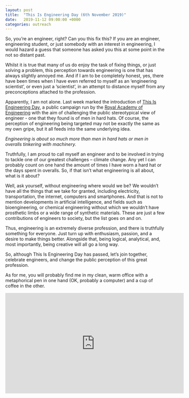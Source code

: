 ```yaml
---
layout: post
title:  "This Is Engineering Day (6th November 2019)"
date:   2019-11-12 09:00:00 +0000
categories: outreach
---
```

So, you’re an engineer, right? Can you this fix this? If you are an engineer, engineering student, or just somebody with an interest in engineering, I would hazard a guess that someone has asked you this at some point in the not so distant past.

Whilst it is true that many of us do enjoy the task of fixing things, or just solving a problem, this perception towards engineering is one that has always slightly annoyed me. And if I am to be completely honest, yes, there have been times when I have even referred to myself as an ‘engineering scientist’, or even just a ‘scientist’, in an attempt to distance myself from any preconceptions attached to the profession.

Apparently, I am not alone. Last week marked the introduction of [This Is Engineering Day](https://www.thisisengineering.org.uk/), a public campaign run by the [Royal Academy of Engineering](https://www.raeng.org.uk/) with the aim of challenging the public stereotypical view of engineer - one that they found is of men in hard hats. Of course, the perception of engineering being targeted may not be exactly the same as my own gripe, but it all feeds into the same underlying idea. 

*Engineering is about so much more than men in hard hats or men in overalls tinkering with machinery.*

Truthfully, I am proud to call myself an engineer and to be involved in trying to tackle one of our greatest challenges – climate change. Any yet I can probably count on one hand the amount of times I have worn a hard hat or the days spent in overalls. So, if that isn’t what engineering is all about, what is it about?

Well, ask yourself, without engineering where would we be? We wouldn’t have all the things that we take for granted, including electricity, transportation, the internet, computers and smartphones. And that is not to mention developments in artificial intelligence, and fields such as bioengineering, or chemical engineering without which we wouldn’t have prosthetic limbs or a wide range of synthetic materials. These are just a few contributions of engineers to society, but the list goes on and on.

Thus, engineering is an extremely diverse profession, and there is truthfully something for everyone. Just turn up with enthusiasm, passion, and a desire to make things better. Alongside that, being logical, analytical, and, most importantly, being creative will all go a long way.

So, although This Is Engineering Day has passed, let’s join together, celebrate engineers, and change the public perception of this great profession.
 
As for me, you will probably find me in my clean, warm office with a metaphorical pen in one hand (OK, probably a computer) and a cup of coffee in the other.

<p></p>
<div style="text-align:center">
	<iframe width="560" height="315" src="https://www.youtube.com/embed/51cwSxtK1d0" frameborder="0" allow="accelerometer; autoplay; encrypted-media; gyroscope; picture-in-picture" allowfullscreen></iframe>
</div>
<p></p> 


